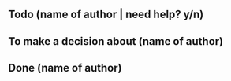 ## Todo (name of author | need help? y/n)

## To make a decision about (name of author)

## Done (name of author)

